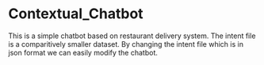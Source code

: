 # Contextual_Chatbot
This is a simple chatbot based on restaurant delivery system. 
The intent file is a comparitively smaller dataset. 
By changing the intent file which is in json format we can easily modify the chatbot.
